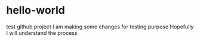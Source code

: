 # hello-world
test github project
I am making some changes for testing purpose
Hopefully I will understand the process
